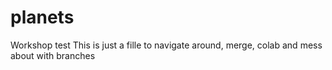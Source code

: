 # planets
Workshop test
This is just a fille to navigate around, merge, colab and mess about with branches 
